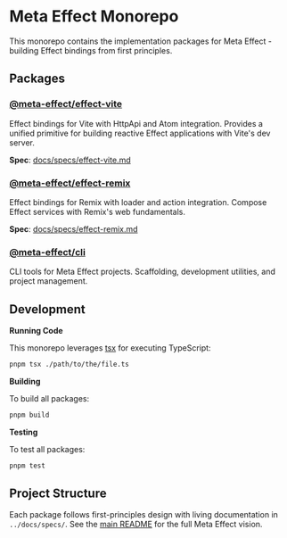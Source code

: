 # Meta Effect Monorepo

This monorepo contains the implementation packages for Meta Effect - building Effect bindings from first principles.

## Packages

### [@meta-effect/effect-vite](./packages/effect-vite)

Effect bindings for Vite with HttpApi and Atom integration. Provides a unified primitive for building reactive Effect applications with Vite's dev server.

**Spec**: [docs/specs/effect-vite.md](../docs/specs/effect-vite.md)

### [@meta-effect/effect-remix](./packages/effect-remix)

Effect bindings for Remix with loader and action integration. Compose Effect services with Remix's web fundamentals.

**Spec**: [docs/specs/effect-remix.md](../docs/specs/effect-remix.md)

### [@meta-effect/cli](./packages/cli)

CLI tools for Meta Effect projects. Scaffolding, development utilities, and project management.

## Development

**Running Code**

This monorepo leverages [tsx](https://tsx.is) for executing TypeScript:

```sh
pnpm tsx ./path/to/the/file.ts
```

**Building**

To build all packages:

```sh
pnpm build
```

**Testing**

To test all packages:

```sh
pnpm test
```

## Project Structure

Each package follows first-principles design with living documentation in `../docs/specs/`. See the [main README](../README.md) for the full Meta Effect vision.

